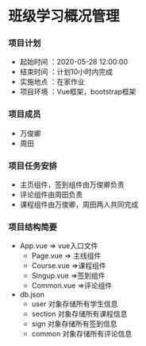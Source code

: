 # 班级学习概况管理

### 项目计划
- 起始时间 ：2020-05-28 12:00:00
- 结束时间 ：计划10小时内完成
- 实施地点 ：在家作业
- 项目环境 ：Vue框架，bootstrap框架 

### 项目成员
- 万俊卿
- 周田

### 项目任务安排
- 主页组件，签到组件由万俊卿负责
- 评论组件由周田负责
- 课程组件由万俊卿，周田两人共同完成

### 项目结构简要

- App.vue	=> vue入口文件
  - Page.vue  => 主线组件
  - Course.vue  =>课程组件
  - Singup.vue  =>签到组件
  - Common.vue  =>评论组件
- db.json 
  - user 对象存储所有学生信息
  - section 对象存储所有课程信息
  - sign 对象存储所有签到信息
  - common 对象存储所有评论信息







